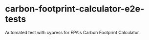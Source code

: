 # carbon-footprint-calculator-e2e-tests
Automated test with cypress for EPA's Carbon Footprint Calculator
